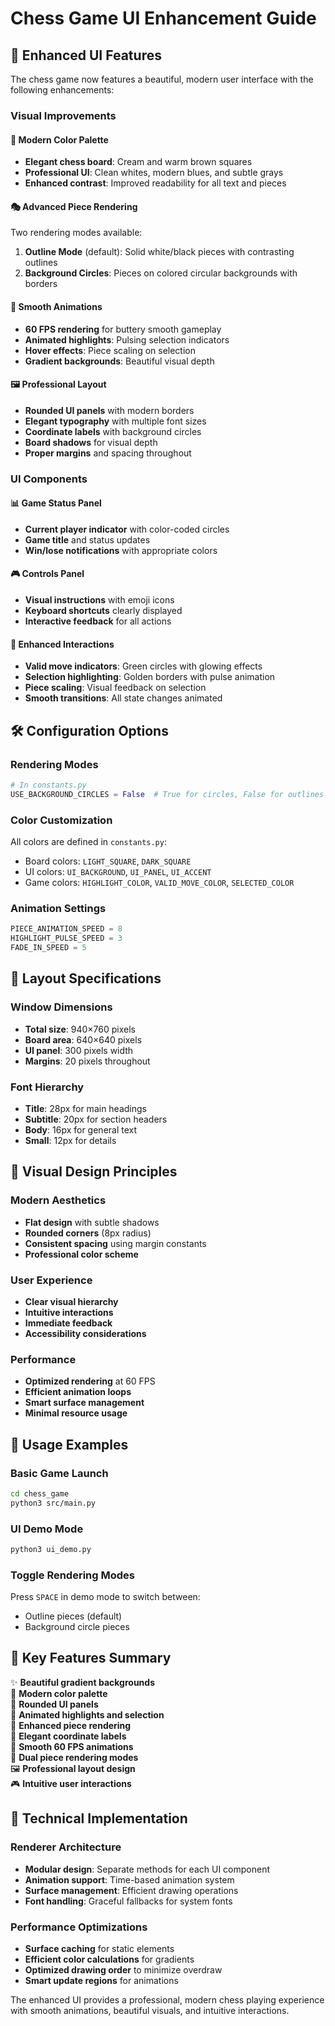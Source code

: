 # Chess Game UI Enhancement Guide

## 🎨 Enhanced UI Features

The chess game now features a beautiful, modern user interface with the following enhancements:

### Visual Improvements

#### 🌈 **Modern Color Palette**
- **Elegant chess board**: Cream and warm brown squares
- **Professional UI**: Clean whites, modern blues, and subtle grays
- **Enhanced contrast**: Improved readability for all text and pieces

#### 🎭 **Advanced Piece Rendering**
Two rendering modes available:
1. **Outline Mode** (default): Solid white/black pieces with contrasting outlines
2. **Background Circles**: Pieces on colored circular backgrounds with borders

#### 🎪 **Smooth Animations**
- **60 FPS rendering** for buttery smooth gameplay
- **Animated highlights**: Pulsing selection indicators
- **Hover effects**: Piece scaling on selection
- **Gradient backgrounds**: Beautiful visual depth

#### 🖼️ **Professional Layout**
- **Rounded UI panels** with modern borders
- **Elegant typography** with multiple font sizes
- **Coordinate labels** with background circles
- **Board shadows** for visual depth
- **Proper margins** and spacing throughout

### UI Components

#### 📊 **Game Status Panel**
- **Current player indicator** with color-coded circles
- **Game title** and status updates
- **Win/lose notifications** with appropriate colors

#### 🎮 **Controls Panel**
- **Visual instructions** with emoji icons
- **Keyboard shortcuts** clearly displayed
- **Interactive feedback** for all actions

#### 🎯 **Enhanced Interactions**
- **Valid move indicators**: Green circles with glowing effects
- **Selection highlighting**: Golden borders with pulse animation
- **Piece scaling**: Visual feedback on selection
- **Smooth transitions**: All state changes animated

## 🛠️ Configuration Options

### Rendering Modes
```python
# In constants.py
USE_BACKGROUND_CIRCLES = False  # True for circles, False for outlines
```

### Color Customization
All colors are defined in `constants.py`:
- Board colors: `LIGHT_SQUARE`, `DARK_SQUARE`
- UI colors: `UI_BACKGROUND`, `UI_PANEL`, `UI_ACCENT`
- Game colors: `HIGHLIGHT_COLOR`, `VALID_MOVE_COLOR`, `SELECTED_COLOR`

### Animation Settings
```python
PIECE_ANIMATION_SPEED = 8
HIGHLIGHT_PULSE_SPEED = 3
FADE_IN_SPEED = 5
```

## 📱 Layout Specifications

### Window Dimensions
- **Total size**: 940×760 pixels
- **Board area**: 640×640 pixels
- **UI panel**: 300 pixels width
- **Margins**: 20 pixels throughout

### Font Hierarchy
- **Title**: 28px for main headings
- **Subtitle**: 20px for section headers
- **Body**: 16px for general text
- **Small**: 12px for details

## 🎨 Visual Design Principles

### Modern Aesthetics
- **Flat design** with subtle shadows
- **Rounded corners** (8px radius)
- **Consistent spacing** using margin constants
- **Professional color scheme**

### User Experience
- **Clear visual hierarchy**
- **Intuitive interactions**
- **Immediate feedback**
- **Accessibility considerations**

### Performance
- **Optimized rendering** at 60 FPS
- **Efficient animation loops**
- **Smart surface management**
- **Minimal resource usage**

## 🚀 Usage Examples

### Basic Game Launch
```bash
cd chess_game
python3 src/main.py
```

### UI Demo Mode
```bash
python3 ui_demo.py
```

### Toggle Rendering Modes
Press `SPACE` in demo mode to switch between:
- Outline pieces (default)
- Background circle pieces

## 🎯 Key Features Summary

✨ **Beautiful gradient backgrounds**  
🎨 **Modern color palette**  
🔵 **Rounded UI panels**  
💫 **Animated highlights and selection**  
🎯 **Enhanced piece rendering**  
📍 **Elegant coordinate labels**  
🎪 **Smooth 60 FPS animations**  
🎨 **Dual piece rendering modes**  
🖼️ **Professional layout design**  
🎮 **Intuitive user interactions**  

## 🔧 Technical Implementation

### Renderer Architecture
- **Modular design**: Separate methods for each UI component
- **Animation support**: Time-based animation system
- **Surface management**: Efficient drawing operations
- **Font handling**: Graceful fallbacks for system fonts

### Performance Optimizations
- **Surface caching** for static elements
- **Efficient color calculations** for gradients
- **Optimized drawing order** to minimize overdraw
- **Smart update regions** for animations

The enhanced UI provides a professional, modern chess playing experience with smooth animations, beautiful visuals, and intuitive interactions.
